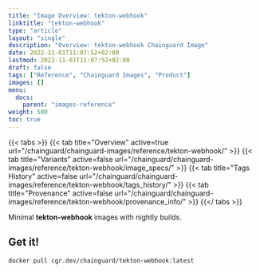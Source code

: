 ```yaml
---
title: "Image Overview: tekton-webhook"
linktitle: "tekton-webhook"
type: "article"
layout: "single"
description: "Overview: tekton-webhook Chainguard Image"
date: 2022-11-01T11:07:52+02:00
lastmod: 2022-11-01T11:07:52+02:00
draft: false
tags: ["Reference", "Chainguard Images", "Product"]
images: []
menu:
  docs:
    parent: "images-reference"
weight: 500
toc: true
---
```


{{< tabs >}}
{{< tab title="Overview" active=true url="/chainguard/chainguard-images/reference/tekton-webhook/" >}}
{{< tab title="Variants" active=false url="/chainguard/chainguard-images/reference/tekton-webhook/image_specs/" >}}
{{< tab title="Tags History" active=false url="/chainguard/chainguard-images/reference/tekton-webhook/tags_history/" >}}
{{< tab title="Provenance" active=false url="/chainguard/chainguard-images/reference/tekton-webhook/provenance_info/" >}}
{{</ tabs >}}

Minimal **tekton-webhook** images with nightly builds.

## Get it!

```
docker pull cgr.dev/chainguard/tekton-webhook:latest
```

